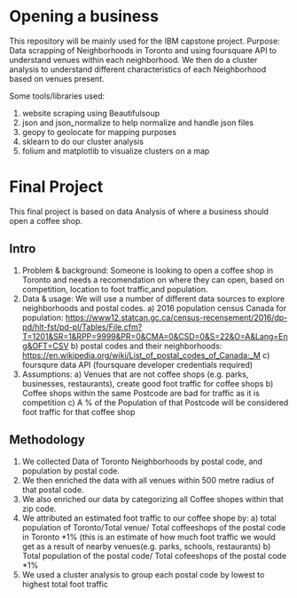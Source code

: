 # Opening a business
This repository will be mainly used for the IBM capstone project.
Purpose: 
Data scrapping of Neighborhoods in Toronto and using foursquare API to understand venues within each neighborhood. 
We then do a cluster analysis to understand different characteristics of each Neighborhood based on venues present.

Some tools/libraries used: 
1. website scraping using Beautifulsoup
2. json and json_normalize to help normalize and handle json files
3. geopy to geolocate for mapping purposes
4. sklearn to do our cluster analysis
5. folium and matplotlib  to visualize clusters on a map

# Final Project
This final project is based on data Analysis of where a business should open a coffee shop. 

## Intro
1.	Problem & background: Someone is looking to open a coffee shop in Toronto and needs a recomendation on where they can open, based on competition, location to foot traffic,and population.
2.	Data & usage: We will use a number of different data sources to explore neighborhoods and postal codes.
a) 2016 population census Canada for population: https://www12.statcan.gc.ca/census-recensement/2016/dp-pd/hlt-fst/pd-pl/Tables/File.cfm?T=1201&SR=1&RPP=9999&PR=0&CMA=0&CSD=0&S=22&O=A&Lang=Eng&OFT=CSV
b) postal codes and their neighborhoods: https://en.wikipedia.org/wiki/List_of_postal_codes_of_Canada:_M
c) foursqure data API (foursquare developer credentials required)
3.	Assumptions:
a) Venues that are not coffee shops (e.g. parks, businesses, restaurants), create good foot traffic for coffee shops
b) Coffee shops within the same Postcode are bad for traffic as it is competition
c) A % of the Population of that Postcode will be considered foot traffic for that coffee shop

## Methodology
1.	We collected Data of Toronto Neighborhoods by postal code, and population by postal code.
2.	We then enriched the data with all venues within 500 metre radius of that postal code.
3.	We also enriched our data by categorizing all Coffee shopes within that zip code.
4.	We attributed an estimated foot traffic to our coffee shope by: a) total population of Toronto/Total venue/ Total coffeeshops of the postal code in Toronto *1% (this is an estimate of how much foot traffic we would get as a result of nearby venues(e.g. parks, schools, restaurants) b) Total population of the postal code/ Total cofeeshops of the postal code *1%
5.	We used a cluster analysis to group each postal code by lowest to highest total foot traffic
